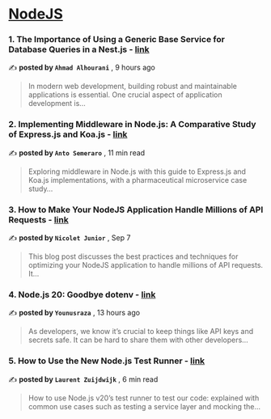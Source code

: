 
<h1><a href=https://medium.com/tag/nodejs/recommended target="_blank" rel="noopener noreferrer">NodeJS</a></h1>
<h3>1. The Importance of Using a Generic Base Service for Database Queries in a Nest.js - <a href=https://medium.com/@horan.dev/the-importance-of-using-a-generic-base-service-for-database-queries-in-a-next-js-dd744da2dad6?source=tag_recommended_feed---------0-84----------nodejs----------d79aadec_286f_4e18_baa4_1a69cd6bd2cc------- target="_blank" rel="noopener noreferrer">link</a></h3>

✍️ **posted by `Ahmad Alhourani`** <date> , 9 hours ago</date>

<blockquote>In modern web development, building robust and maintainable applications is essential. One crucial aspect of application development is…</blockquote>

<h3>2. Implementing Middleware in Node.js: A Comparative Study of Express.js and Koa.js - <a href=https://medium.com/bitsrc/implementing-middleware-in-node-js-a-comparative-study-of-express-js-and-koa-js-a93f2ebd867c?source=tag_recommended_feed---------1-107----------nodejs----------d79aadec_286f_4e18_baa4_1a69cd6bd2cc------- target="_blank" rel="noopener noreferrer">link</a></h3>

✍️ **posted by `Anto Semeraro`** <date> , 11 min read</date>

<blockquote>Exploring middleware in Node.js with this guide to Express.js and Koa.js implementations, with a pharmaceutical microservice case study…</blockquote>

<h3>3. How to Make Your NodeJS Application Handle Millions of API Requests - <a href=https://medium.com/stackademic/how-to-make-your-nodejs-application-handle-millions-of-api-requests-fc4f1c031e58?source=tag_recommended_feed---------2-85----------nodejs----------d79aadec_286f_4e18_baa4_1a69cd6bd2cc------- target="_blank" rel="noopener noreferrer">link</a></h3>

✍️ **posted by `Nicolet Junior`** <date> , Sep 7</date>

<blockquote>This blog post discusses the best practices and techniques for optimizing your NodeJS application to handle millions of API requests. It…</blockquote>

<h3>4. Node.js 20: Goodbye dotenv - <a href=https://medium.com/@younusraza909/node-js-20-goodbye-dotenv-2deea03cddf5?source=tag_recommended_feed---------3-84----------nodejs----------d79aadec_286f_4e18_baa4_1a69cd6bd2cc------- target="_blank" rel="noopener noreferrer">link</a></h3>

✍️ **posted by `Younusraza`** <date> , 13 hours ago</date>

<blockquote>As developers, we know it’s crucial to keep things like API keys and secrets safe. It can be hard to share them with other developers…</blockquote>

<h3>5. How to Use the New Node.js Test Runner - <a href=https://medium.com/bitsrc/how-to-use-the-new-node-js-test-runner-3a347289732?source=tag_recommended_feed---------4-107----------nodejs----------d79aadec_286f_4e18_baa4_1a69cd6bd2cc------- target="_blank" rel="noopener noreferrer">link</a></h3>

✍️ **posted by `Laurent Zuijdwijk`** <date> , 6 min read</date>

<blockquote>How to use Node.js v20’s test runner to test our code: explained with common use cases such as testing a service layer and mocking the…</blockquote>

